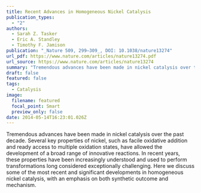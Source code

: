 ```yaml
---
title: Recent Advances in Homogeneous Nickel Catalysis
publication_types:
  - "2"
authors:
  - Sarah Z. Tasker
  - Eric A. Standley
  - Timothy F. Jamison
publication: "_Nature 509, 299–309_, DOI: 10.1038/nature13274"
url_pdf: https://www.nature.com/articles/nature13274.pdf
url_source: https://www.nature.com/articles/nature13274
summary: "Tremendous advances have been made in nickel catalysis over the past decade. Several key properties of nickel, such as facile oxidative addition and ready access to multiple oxidation states, have allowed the development of a broad range of innovative reactions. In recent years, these properties have been increasingly understood and used to perform transformations long considered exceptionally challenging. Here we discuss some of the most recent and significant developments in homogeneous nickel catalysis, with an emphasis on both synthetic outcome and mechanism."
draft: false
featured: false
tags:
  - Catalysis
image:
  filename: featured
  focal_point: Smart
  preview_only: false
date: 2014-05-14T16:23:01.026Z
---
```

  Tremendous advances have been made in nickel catalysis over the past decade. Several key properties of nickel, such as facile oxidative addition and ready access to multiple oxidation states, have allowed the development of a broad range of innovative reactions. In recent years, these properties have been increasingly understood and used to perform transformations long considered exceptionally challenging. Here we discuss some of the most recent and significant developments in homogeneous nickel catalysis, with an emphasis on both synthetic outcome and mechanism.
